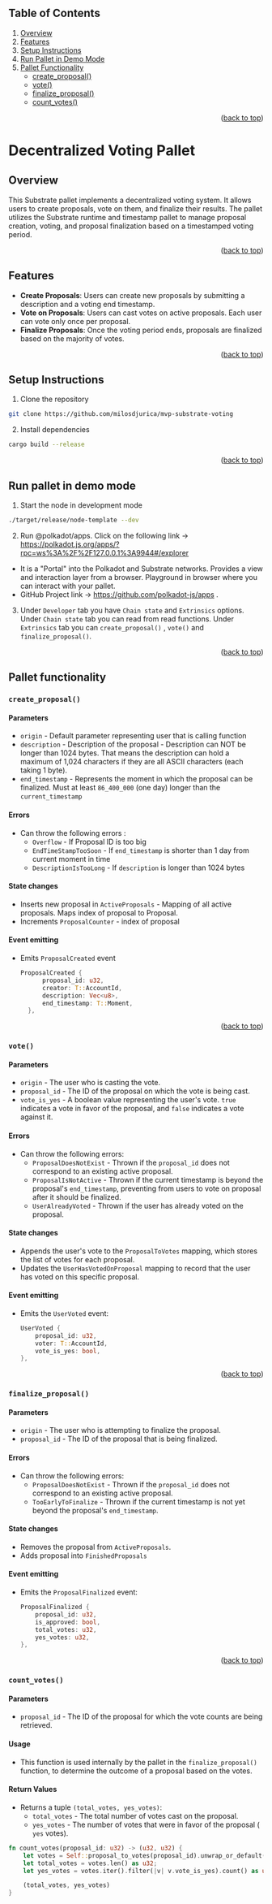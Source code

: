 <a name="readme-top"></a>

<!-- TABLE OF CONTENTS -->

## Table of Contents

  <ol>
    <li>
      <a href="#overview">Overview</a>
    </li>
    <li>
      <a href="#features">Features</a>
    </li>
    <li>
      <a href="#setup-instructions">Setup Instructions</a>
    </li>
    <li>
      <a href="#run-pallet-in-demo-mode">Run Pallet in Demo Mode</a>
    </li>
    <li>
      <a href="#pallet-functionality">Pallet Functionality</a>
      <ul>
        <li><a href="#create_proposal">create_proposal()</a></li>
        <li><a href="#vote">vote()</a></li>
        <li><a href="#finalize_proposal">finalize_proposal()</a></li>
        <li><a href="#count_votes">count_votes()</a></li>
      </ul>
    </li>
  </ol>

<p align="right">(<a href="#readme-top">back to top</a>)</p>

# Decentralized Voting Pallet

## Overview

This Substrate pallet implements a decentralized voting system. It allows users to create proposals, vote on them, and finalize their results. The pallet utilizes the Substrate runtime and timestamp pallet to manage proposal creation, voting, and proposal finalization based on a timestamped voting period.

<p align="right">(<a href="#readme-top">back to top</a>)</p>

## Features

- **Create Proposals**: Users can create new proposals by submitting a description and a voting end timestamp.
- **Vote on Proposals**: Users can cast votes on active proposals. Each user can vote only once per proposal.
- **Finalize Proposals**: Once the voting period ends, proposals are finalized based on the majority of votes.

<p align="right">(<a href="#readme-top">back to top</a>)</p>

## Setup Instructions

1. Clone the repository

```bash
git clone https://github.com/milosdjurica/mvp-substrate-voting
```

2. Install dependencies

```bash
cargo build --release
```

<p align="right">(<a href="#readme-top">back to top</a>)</p>

## Run pallet in demo mode

1. Start the node in development mode

```bash
./target/release/node-template --dev
```

2. Run @polkadot/apps. Click on the following link -> https://polkadot.js.org/apps/?rpc=ws%3A%2F%2F127.0.0.1%3A9944#/explorer

- It is a "Portal" into the Polkadot and Substrate networks. Provides a view and interaction layer from a browser. Playground in browser where you can interact with your pallet.
- GitHub Project link -> https://github.com/polkadot-js/apps .

3. Under `Developer` tab you have `Chain state` and `Extrinsics` options. Under `Chain state` tab you can read from read functions. Under `Extrinsics` tab you can `create_proposal()` , `vote()` and `finalize_proposal()`.

<p align="right">(<a href="#readme-top">back to top</a>)</p>

## Pallet functionality

### `create_proposal()`

#### Parameters

- `origin` - Default parameter representing user that is calling function
- `description` - Description of the proposal - Description can NOT be longer than 1024 bytes. That means the description can hold a maximum of 1,024 characters if they are all ASCII characters (each taking 1 byte).
- `end_timestamp` - Represents the moment in which the proposal can be finalized. Must at least `86_400_000` (one day) longer than the `current_timestamp`

#### Errors

- Can throw the following errors :
  - `Overflow` - If Proposal ID is too big
  - `EndTimeStampTooSoon` - If `end_timestamp` is shorter than 1 day from current moment in time
  - `DescriptionIsTooLong` - If `description` is longer than 1024 bytes

#### State changes

- Inserts new proposal in `ActiveProposals` - Mapping of all active proposals. Maps index of proposal to Proposal.
- Increments `ProposalCounter` - index of proposal

#### Event emitting

- Emits `ProposalCreated` event

  ```rust
  ProposalCreated {
  		proposal_id: u32,
  		creator: T::AccountId,
  		description: Vec<u8>,
  		end_timestamp: T::Moment,
  	},

  ```

<p align="right">(<a href="#readme-top">back to top</a>)</p>

### `vote()`

#### Parameters

- `origin` - The user who is casting the vote.
- `proposal_id` - The ID of the proposal on which the vote is being cast.
- `vote_is_yes` - A boolean value representing the user's vote. `true` indicates a vote in favor of the proposal, and `false` indicates a vote against it.

#### Errors

- Can throw the following errors:
  - `ProposalDoesNotExist` - Thrown if the `proposal_id` does not correspond to an existing active proposal.
  - `ProposalIsNotActive` - Thrown if the current timestamp is beyond the proposal's `end_timestamp`, preventing from users to vote on proposal after it should be finalized.
  - `UserAlreadyVoted` - Thrown if the user has already voted on the proposal.

#### State changes

- Appends the user's vote to the `ProposalToVotes` mapping, which stores the list of votes for each proposal.
- Updates the `UserHasVotedOnProposal` mapping to record that the user has voted on this specific proposal.

#### Event emitting

- Emits the `UserVoted` event:

  ```rust
  UserVoted {
      proposal_id: u32,
      voter: T::AccountId,
      vote_is_yes: bool,
  },
  ```

<p align="right">(<a href="#readme-top">back to top</a>)</p>

### `finalize_proposal()`

#### Parameters

- `origin` - The user who is attempting to finalize the proposal.
- `proposal_id` - The ID of the proposal that is being finalized.

#### Errors

- Can throw the following errors:
  - `ProposalDoesNotExist` - Thrown if the `proposal_id` does not correspond to an existing active proposal.
  - `TooEarlyToFinalize` - Thrown if the current timestamp is not yet beyond the proposal's `end_timestamp`.

#### State changes

- Removes the proposal from `ActiveProposals`.
- Adds proposal into `FinishedProposals`

#### Event emitting

- Emits the `ProposalFinalized` event:

  ```rust
  ProposalFinalized {
      proposal_id: u32,
      is_approved: bool,
      total_votes: u32,
      yes_votes: u32,
  },
  ```

<p align="right">(<a href="#readme-top">back to top</a>)</p>

### `count_votes()`

#### Parameters

- `proposal_id` - The ID of the proposal for which the vote counts are being retrieved.

#### Usage

- This function is used internally by the pallet in the `finalize_proposal()` function, to determine the outcome of a proposal based on the votes.

#### Return Values

- Returns a tuple `(total_votes, yes_votes)`:
  - `total_votes` - The total number of votes cast on the proposal.
  - `yes_votes` - The number of votes that were in favor of the proposal ( `yes` votes).

```rust
fn count_votes(proposal_id: u32) -> (u32, u32) {
    let votes = Self::proposal_to_votes(proposal_id).unwrap_or_default();
    let total_votes = votes.len() as u32;
    let yes_votes = votes.iter().filter(|v| v.vote_is_yes).count() as u32;

    (total_votes, yes_votes)
}
```
